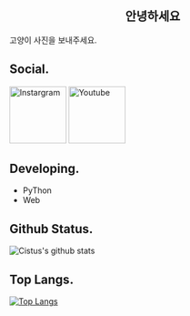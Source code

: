 <h2 align="center">안녕하세요</h2>
<p>고양이 사진을 보내주세요.<p>

## Social. 
[<img alt="Instargram" src="https://github.com/gauravghongde/social-icons/blob/master/PNG/Color/Instagram.png?raw=true" height="100px" />](https://www.instagram.com/m_in04_/) 
[<img alt="Youtube" src="https://github.com/gauravghongde/social-icons/blob/master/PNG/Color/Youtube.png?raw=true)" height="100px" />](https://youtu.be/an9J6isFQag)

## Developing. 

- PyThon
- Web

## Github Status. 

![Cistus's github stats](https://github-readme-stats.vercel.app/api?username=minwook04&bg_color=2C2B2B,313131,818181,C0C0C0,E9E9E9&title_color=fff&text_color=fff&show_icons=true&count_private=false)

## Top Langs.  

[![Top Langs](https://github-readme-stats.vercel.app/api/top-langs/?username=minwook04&hide=html,batchfile&bg_color=2C2B2B,313131,818181,C0C0C0,E9E9E9&title_color=fff&text_color=fff)](https://github.com/anuraghazra/github-readme-stats)
